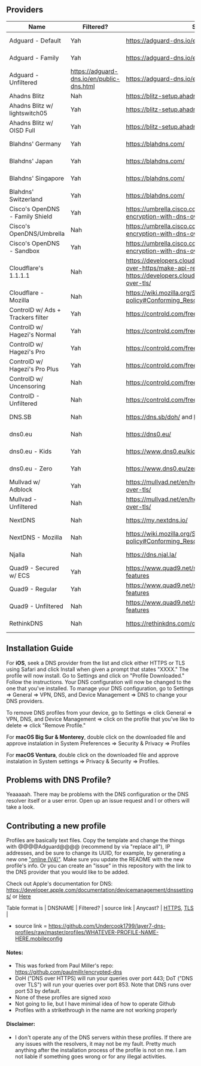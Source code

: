## Providers

| Name                              | Filtered?                                 | Source Link                                                                                                                                                   | Anycast? | Install                                                                                                                                                                                                                                                  |
| --------------------------------- | ----------------------------------------- | ------------------------------------------------------------------------------------------------------------------------------------------------------------- | -------- | -------------------------------------------------------------------------------------------------------------------------------------------------------------------------------------------------------------------------------------------------------- |
| Adguard - Default                 | Yah                                       | https://adguard-dns.io/en/public-dns.html                                                                                                                     | Yah      | [HTTPS](https://github.com/Undercook1799/layer7-dns-profiles/raw/master/profiles/adguard-default-https.mobileconfig), [TLS](https://github.com/Undercook1799/layer7-dns-profiles/raw/master/profiles/adguard-default-tls.mobileconfig)                   |
| Adguard - Family                  | Yah                                       | https://adguard-dns.io/en/public-dns.html                                                                                                                     | Yah      | [HTTPS](https://github.com/Undercook1799/layer7-dns-profiles/raw/master/profiles/adguard-family-https.mobileconfig), [TLS](https://github.com/Undercook1799/layer7-dns-profiles/raw/master/profiles/adguard-family-tls.mobileconfig)                     |
| Adguard - Unfiltered              | https://adguard-dns.io/en/public-dns.html | https://adguard-dns.io/en/public-dns.html                                                                                                                     | Yah      | [HTTPS](https://github.com/Undercook1799/layer7-dns-profiles/raw/master/profiles/adguard-nonfiltering-https.mobileconfig), [TLS](https://github.com/Undercook1799/layer7-dns-profiles/raw/master/profiles/adguard-nonfiltering-tls.mobileconfig)         |
| Ahadns Blitz                      | Nah                                       | https://blitz-setup.ahadns.com/                                                                                                                               | Yah      | [HTTPS](https://github.com/Undercook1799/layer7-dns-profiles/raw/master/profiles/ahadns-blitz-https.mobileconfig)                                                                                                                                        |
| Ahadns Blitz w/ lightswitch05     | Yah                                       | https://blitz-setup.ahadns.com/                                                                                                                               | Yah      | [HTTPS](https://github.com/Undercook1799/layer7-dns-profiles/raw/master/profiles/ahadns-blitz-lightswitch05.mobileconfig)                                                                                                                                |
| Ahadns Blitz w/ OISD Full         | Yah                                       | https://blitz-setup.ahadns.com/                                                                                                                               | Yah      | [HTTPS](https://github.com/Undercook1799/layer7-dns-profiles/raw/master/profiles/ahadns-blitz-oisdfull-https.mobileconfig)                                                                                                                               |
| Blahdns' Germany                  | Yah                                       | https://blahdns.com/                                                                                                                                          | Nah      | [HTTPS](https://github.com/Undercook1799/layer7-dns-profiles/raw/master/profiles/blahdns-germany-https.mobileconfig), [TLS](https://github.com/Undercook1799/layer7-dns-profiles/raw/master/profiles/blahdns-germany-tls.mobileconfig)                   |
| Blahdns' Japan                    | Yah                                       | https://blahdns.com/                                                                                                                                          | Nah      | [HTTPS](https://github.com/Undercook1799/layer7-dns-profiles/raw/master/profiles/blahdns-japan-https.mobileconfig), [TLS](https://github.com/Undercook1799/layer7-dns-profiles/raw/master/profiles/blahdns-japan-tls.mobileconfig)                       |
| Blahdns' Singapore                | Yah                                       | https://blahdns.com/                                                                                                                                          | Nah      | [HTTPS](https://github.com/Undercook1799/layer7-dns-profiles/raw/master/profiles/blahdns-singapore-https.mobileconfig), [TLS](https://github.com/Undercook1799/layer7-dns-profiles/raw/master/profiles/blahdns-singapore-tls.mobileconfig)               |
| Blahdns' Switzerland              | Yah                                       | https://blahdns.com/                                                                                                                                          | Nah      | [HTTPS](https://github.com/Undercook1799/layer7-dns-profiles/raw/master/profiles/blahdns-switzerland-https.mobileconfig), [TLS](https://github.com/Undercook1799/layer7-dns-profiles/raw/master/profiles/blahdns-switzerland-tls.mobileconfig)           |
| Cisco's OpenDNS - Family Shield   | Yah                                       | https://umbrella.cisco.com/blog/enhancing-support-dns-encryption-with-dns-over-https                                                                          | Yah      | [HTTPS](https://github.com/Undercook1799/layer7-dns-profiles/raw/master/profiles/cisco-opendns-familyshield-https.mobileconfig)                                                                                                                          |
| Cisco's OpenDNS/Umbrella          | Nah                                       | https://umbrella.cisco.com/blog/enhancing-support-dns-encryption-with-dns-over-https                                                                          | Yah      | [HTTPS](https://github.com/Undercook1799/layer7-dns-profiles/raw/master/profiles/cisco-opendns-https.mobileconfig)                                                                                                                                       |
| Cisco's OpenDNS - Sandbox         | Yah                                       | https://umbrella.cisco.com/blog/enhancing-support-dns-encryption-with-dns-over-https                                                                          | Yah      | [HTTPS](https://github.com/Undercook1799/layer7-dns-profiles/raw/master/profiles/cisco-opendns-sandbox-https.mobileconfig)                                                                                                                               |
| Cloudflare's 1.1.1.1              | Nah                                       | https://developers.cloudflare.com/1.1.1.1/encryption/dns-over-https/make-api-requests/ and https://developers.cloudflare.com/1.1.1.1/encryption/dns-over-tls/ | Yah      | [HTTPS](https://github.com/Undercook1799/layer7-dns-profiles/raw/master/profiles/cloudflare-1.1.1.1-https.mobileconfig), [TLS](https://github.com/Undercook1799/layer7-dns-profiles/raw/master/profiles/cloudflare-1.1.1.1-tls.mobileconfig)             |
| Cloudflare - Mozilla              | Nah                                       | https://wiki.mozilla.org/Security/DOH-resolver-policy#Conforming_Resolvers                                                                                    | Yah      | [HTTPS](https://github.com/Undercook1799/layer7-dns-profiles/raw/master/profiles/cloudflare-mozilla-https.mobileconfig)                                                                                                                                  |
| ControlD w/ Ads + Trackers filter | Yah                                       | https://controld.com/free-dns                                                                                                                                 | Yah      | [HTTPS](https://github.com/Undercook1799/layer7-dns-profiles/raw/master/profiles/controld-ads+trackers-https.mobileconfig), [TLS](https://github.com/Undercook1799/layer7-dns-profiles/raw/master/profiles/controld-ads+trackers-tls.mobileconfig)       |
| ControlD w/ Hagezi's Normal       | Yah                                       | https://controld.com/free-dns                                                                                                                                 | Yah      | [HTTPS](https://github.com/Undercook1799/layer7-dns-profiles/raw/master/profiles/controld-hagezi-normal-https.mobileconfig), [TLS](https://github.com/Undercook1799/layer7-dns-profiles/raw/master/profiles/controld-hagezi-normal-tls.mobileconfig)     |
| ControlD w/ Hagezi's Pro          | Yah                                       | https://controld.com/free-dns                                                                                                                                 | Yah      | [HTTPS](https://github.com/Undercook1799/layer7-dns-profiles/raw/master/profiles/controld-hagezi-pro-https.mobileconfig), [TLS](https://github.com/Undercook1799/layer7-dns-profiles/raw/master/profiles/controld-hagezi-pro-tls.mobileconfig)           |
| ControlD w/ Hagezi's Pro Plus     | Yah                                       | https://controld.com/free-dns                                                                                                                                 | Yah      | [HTTPS](https://github.com/Undercook1799/layer7-dns-profiles/raw/master/profiles/controld-hagezi-pro-plus-https.mobileconfig), [TLS](https://github.com/Undercook1799/layer7-dns-profiles/raw/master/profiles/controld-hagezi-pro-plus-tls.mobileconfig) |
| ControlD w/ Uncensoring           | Nah                                       | https://controld.com/free-dns                                                                                                                                 | Yah      | [HTTPS](https://github.com/Undercook1799/layer7-dns-profiles/raw/master/profiles/controld-uncensored-https.mobileconfig), [TLS](https://github.com/Undercook1799/layer7-dns-profiles/raw/master/profiles/controld-uncensored-tls.mobileconfig)           |
| ControlD - Unfiltered             | Nah                                       | https://controld.com/free-dns                                                                                                                                 | Yah      | [HTTPS](https://github.com/Undercook1799/layer7-dns-profiles/raw/master/profiles/controld-unfiltered-https.mobileconfig), [TLS](https://github.com/Undercook1799/layer7-dns-profiles/raw/master/profiles/controld-unfiltered-tls.mobileconfig)           |
| DNS.SB                            | Nah                                       | https://dns.sb/doh/ and https://dns.sb/dot/                                                                                                                   | Yah      | [HTTPS](https://github.com/Undercook1799/layer7-dns-profiles/raw/master/profiles/dns.sb-https.mobileconfig), [TLS](https://github.com/Undercook1799/layer7-dns-profiles/raw/master/profiles/dns.sb-tls.mobileconfig)                                     |
| dns0.eu                           | Nah                                       | https://dns0.eu/                                                                                                                                              | Yah      | [HTTPS](https://github.com/Undercook1799/layer7-dns-profiles/raw/master/profiles/dns0.eu-https.mobileconfig), [TLS](https://github.com/Undercook1799/layer7-dns-profiles/raw/master/profiles/dns0.eu-tls.mobileconfig)                                   |
| dns0.eu - Kids                    | Yah                                       | https://www.dns0.eu/kids                                                                                                                                      | Yah      | [HTTPS](https://github.com/Undercook1799/layer7-dns-profiles/raw/master/profiles/dns0.eu-kids-https.mobileconfig), [TLS](https://github.com/Undercook1799/layer7-dns-profiles/raw/master/profiles/dns0.eu-kids-tls.mobileconfig)                         |
| dns0.eu - Zero                    | Yah                                       | https://www.dns0.eu/zero                                                                                                                                      | Yah      | [HTTPS](https://github.com/Undercook1799/layer7-dns-profiles/raw/master/profiles/dns0.eu-zero-https.mobileconfig), [TLS](https://github.com/Undercook1799/layer7-dns-profiles/raw/master/profiles/dns0.eu-zero-tls.mobileconfig)                         |
| Mullvad w/ Adblock                | Yah                                       | https://mullvad.net/en/help/dns-over-https-and-dns-over-tls/                                                                                                  | Yah      | [HTTPS](https://github.com/Undercook1799/layer7-dns-profiles/raw/master/profiles/mullvad-adblock-https.mobileconfig), [TLS](https://github.com/Undercook1799/layer7-dns-profiles/raw/master/profiles/mullvad-adblock-tls.mobileconfig)                   |
| Mullvad - Unfiltered              | Nah                                       | https://mullvad.net/en/help/dns-over-https-and-dns-over-tls/                                                                                                  | Yah      | [HTTPS](https://github.com/Undercook1799/layer7-dns-profiles/raw/master/profiles/mullvad-unfiltered-https.mobileconfig), [TLS](https://github.com/Undercook1799/layer7-dns-profiles/raw/master/profiles/mullvad-unfiltered-tls.mobileconfig)             |
| NextDNS                           | Nah                                       | https://my.nextdns.io/                                                                                                                                        | Yah      | [HTTPS](https://github.com/Undercook1799/layer7-dns-profiles/raw/master/profiles/nextdns-https.mobileconfig), [TLS](https://github.com/Undercook1799/layer7-dns-profiles/raw/master/profiles/nextdns-tls.mobileconfig)                                   |
| NextDNS - Mozilla                 | Nah                                       | https://wiki.mozilla.org/Security/DOH-resolver-policy#Conforming_Resolvers                                                                                    | Yah      | [HTTPS](https://github.com/Undercook1799/layer7-dns-profiles/raw/master/profiles/nextdns-mozilla-https.mobileconfig)                                                                                                                                     |
| Njalla                            | Nah                                       | https://dns.njal.la/                                                                                                                                          | Nah      | [HTTPS](https://github.com/Undercook1799/layer7-dns-profiles/raw/master/profiles/njalla-https.mobileconfig), [TLS](https://github.com/Undercook1799/layer7-dns-profiles/raw/master/profiles/njalla-tls.mobileconfig)                                     |
| Quad9 - Secured w/ ECS            | Yah                                       | https://www.quad9.net/service/service-addresses-and-features                                                                                                  | Yah      | [HTTPS](https://github.com/Undercook1799/layer7-dns-profiles/raw/master/profiles/quad9-ecs-https.mobileconfig), [TLS](https://github.com/Undercook1799/layer7-dns-profiles/raw/master/profiles/quad9-ecs-tls.mobileconfig)                               |
| Quad9 - Regular                   | Yah                                       | https://www.quad9.net/service/service-addresses-and-features                                                                                                  | Yah      | [HTTPS](https://github.com/Undercook1799/layer7-dns-profiles/raw/master/profiles/quad9-https.mobileconfig), [TLS](https://github.com/Undercook1799/layer7-dns-profiles/raw/master/profiles/quad9-tls.mobileconfig)                                       |
| Quad9 - Unfiltered                | Nah                                       | https://www.quad9.net/service/service-addresses-and-features                                                                                                  | Yah      | [HTTPS](https://github.com/Undercook1799/layer7-dns-profiles/raw/master/profiles/quad9-unfiltered-https.mobileconfig), [TLS](https://github.com/Undercook1799/layer7-dns-profiles/raw/master/profiles/quad9-unfiltered-tls.mobileconfig)                 |
| RethinkDNS                        | Nah                                       | https://rethinkdns.com/configure                                                                                                                              | Yah      | [HTTPS](https://github.com/Undercook1799/layer7-dns-profiles/raw/master/profiles/rethinkdns-https.mobileconfig), [TLS](https://github.com/Undercook1799/layer7-dns-profiles/raw/master/profiles/rethinkdns-tls.mobileconfig)                             |

## Installation Guide

For **iOS**, seek a DNS provider from the list and click either HTTPS or TLS using Safari and click Install when given a prompt that states "XXXX." The profile will now install. Go to Settings and click on "Profile Downloaded." Follow the instructions. Your DNS configuration will now be changed to the one that you've installed. To manage your DNS configuration, go to Settings => General => VPN, DNS, and Device Management => DNS to change your DNS providers.

To remove DNS profiles from your device, go to Settings => click General => VPN, DNS, and Device Management => click on the profile that you've like to delete => click "Remove Profile."

For **macOS Big Sur & Monterey**, double click on the downloaded file and approve instalation in System Preferences => Security & Privacy => Profiles

For **macOS Ventura**, double click on the downloaded file and approve instalation in System settings => Privacy & Security => Profiles.

## Problems with DNS Profile?

Yeaaaaah. There may be problems with the DNS configuration or the DNS resolver itself or a user error. Open up an issue request and I or others will take a look.

## Contributing a new profile

Profiles are basically text files. Copy the template and change the things with @@@@Adguard@@@@ (recommend by via "replace all"), IP addresses, and be sure to change its UUID, for example, by generating a new one ["online (V4)"](https://www.uuidgenerator.net/). Make sure you update the README with the new profile's info. Or you can create an "issue" in this repository with the link to the DNS provider that you would like to be added.

Check out Apple's documentation for DNS: https://developer.apple.com/documentation/devicemanagement/dnssettings/ or [Here](https://developer.apple.com/documentation/devicemanagement/dnssettings/)

Table format is | DNSNAME | Filtered? | source link | Anycast? | [HTTPS](httpslink), [TLS](tlslink) |

- source link = https://github.com/Undercook1799/layer7-dns-profiles/raw/master/profiles/WHATEVER-PROFILE-NAME-HERE.mobileconfig

#### Notes:

- This was forked from Paul Miller's repo: https://github.com/paulmillr/encrypted-dns
- DoH ("DNS over HTTPS) will run your queries over port 443; DoT ("DNS over TLS") will run your queries over port 853. Note that DNS runs over port 53 by default.
- None of these profiles are signed xoxo
- Not going to lie, but I have minimal idea of how to operate Github
- Profiles with a strikethrough in the name are not working properly

#### Disclaimer:

- I don't operate any of the DNS servers within these profiles. If there are any issues with the resolvers, it may not be my fault. Pretty much anything after the installation process of the profile is not on me. I am not liable if something goes wrong or for any illegal activities.
